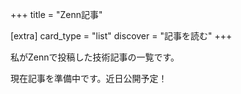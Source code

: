 +++
title = "Zenn記事"

[extra]
card_type = "list"
discover = "記事を読む"
+++

私がZennで投稿した技術記事の一覧です。

現在記事を準備中です。近日公開予定！
